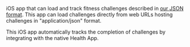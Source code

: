iOS app that can load and track fitness challenges described in [our JSON format](https://github.com/sessions-io/challenge-spec). 
This app can load challenges directly from web URLs hosting challenges in "application/json" format.

This iOS app automatically tracks the completion of challenges by integrating with the native Health App.

